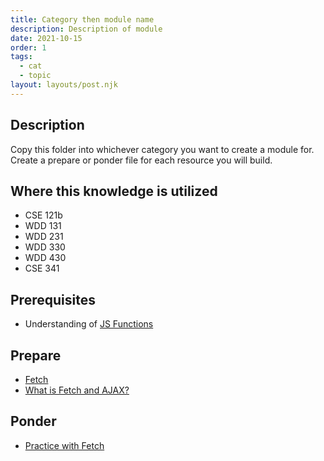 ```yaml
---
title: Category then module name
description: Description of module
date: 2021-10-15
order: 1
tags:
  - cat
  - topic
layout: layouts/post.njk
---
```


## Description

Copy this folder into whichever category you want to create a module for. Create a prepare or ponder file for each resource you will build.

## Where this knowledge is utilized

- CSE 121b
- WDD 131
- WDD 231
- WDD 330
- WDD 430
- CSE 341

## Prerequisites

- Understanding of [JS Functions](../../js/organizing-functions)

## Prepare

- [Fetch](https://developer.mozilla.org/en-US/docs/Web/API/Fetch_API/Using_Fetch)
- [What is Fetch and AJAX?](prepare1/)

## Ponder

- [Practice with Fetch](ponder1/)
